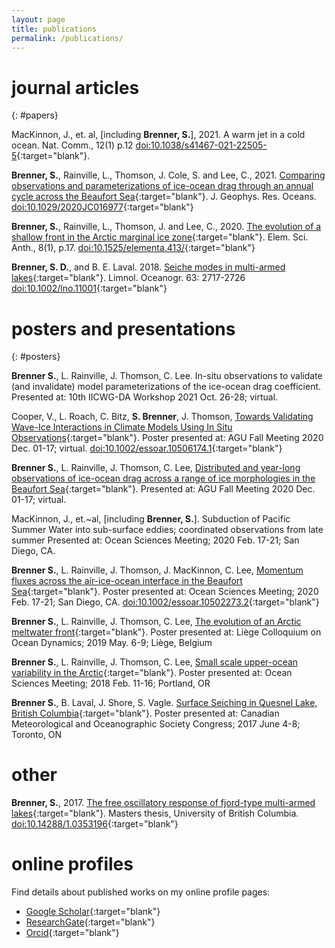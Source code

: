 ```yaml
---
layout: page
title: publications
permalink: /publications/
---
```


# journal articles
{: #papers}

MacKinnon, J., et. al, [including **Brenner, S.**], 2021.  A warm jet in a cold ocean.  Nat. Comm., 12(1) p.12 [doi:10.1038/s41467-021-22505-5](http://doi.org/10.1038/s41467-021-22505-5){:target="blank"}.

**Brenner, S.**, Rainville, L., Thomson, J. Cole, S. and Lee, C., 2021. [Comparing observations and parameterizations of ice-ocean drag through an annual cycle across the Beaufort Sea](http://doi.org/10.1029/2020JC016977){:target="blank"}. J. Geophys. Res. Oceans. [doi:10.1029/2020JC016977](http://doi.org/10.1029/2020JC016977){:target="blank"}

**Brenner, S.**, Rainville, L., Thomson, J. and Lee, C., 2020. [The evolution of a shallow front in the Arctic marginal ice zone](http://doi.org/10.1525/elementa.413){:target="blank"}. Elem. Sci. Anth., 8(1), p.17. [doi:10.1525/elementa.413/](http://doi.org/10.1525/elementa.413){:target="blank"}

**Brenner, S. D.**, and B. E. Laval. 2018. [Seiche modes in multi-armed lakes](https://doi.org/10.1002/lno.11001){:target="blank"}. Limnol. Oceanogr. 63: 2717-2726
[doi:10.1002/lno.11001](https://doi.org/10.1002/lno.11001){:target="blank"}

# posters and presentations
{: #posters}

**Brenner S.**, L. Rainville, J. Thomson, C. Lee. In-situ observations to validate (and invalidate) model parameterizations of the ice-ocean drag coefficient. Presented at: 10th IICWG-DA Workshop 2021 Oct. 26-28; virtual.

Cooper, V., L. Roach, C. Bitz, **S. Brenner**, J. Thomson, [Towards Validating Wave-Ice Interactions in Climate Models Using In Situ Observations](https://www.essoar.org/doi/abs/10.1002/essoar.10506174.1){:target="blank"}. Poster presented at: AGU Fall Meeting 2020 Dec. 01-17; virtual. [doi:10.1002/essoar.10506174.1](https://www.essoar.org/doi/abs/10.1002/essoar.10506174.1){:target="blank"}

**Brenner S.**, L. Rainville, J. Thomson, C. Lee, [Distributed and year-long observations of ice-ocean drag across a range of ice morphologies in the Beaufort Sea](https://agu.confex.com/agu/fm20/meetingapp.cgi/Paper/665282){:target="blank"}. Presented at: AGU Fall Meeting 2020 Dec. 01-17; virtual.
<!-- San Diego, CA. [doi:10.1002/essoar.10502273.2](https://doi.org/10.1002/essoar.10502273.2){:target="blank"} -->

MacKinnon, J., et.~al, [including **Brenner, S.**]. Subduction of Pacific Summer Water into sub-surface eddies; coordinated observations from late summer Presented at: Ocean Sciences Meeting; 2020 Feb. 17-21; San Diego, CA.

**Brenner S.**, L. Rainville, J. Thomson, J. MacKinnon, C. Lee, [Momentum fluxes across the air-ice-ocean interface in the Beaufort Sea](https://www.essoar.org/doi/pdf/10.1002/essoar.10502273.2){:target="blank"}. Poster presented at: Ocean Sciences Meeting; 2020 Feb. 17-21; San Diego, CA. [doi:10.1002/essoar.10502273.2](https://doi.org/10.1002/essoar.10502273.2){:target="blank"}

**Brenner S.**, L. Rainville, J. Thomson, C. Lee, [The evolution of an Arctic meltwater front](/assets/pdf/Liege2019_poster.pdf){:target="blank"}. Poster presented at: Liège Colloquium on Ocean Dynamics; 2019 May. 6-9; Liège, Belgium

**Brenner S.**, L. Rainville, J. Thomson, C. Lee, [Small scale upper-ocean variability in the Arctic](/assets/pdf/OSM2018_poster.pdf){:target="blank"}. Poster presented at: Ocean Sciences Meeting; 2018 Feb. 11-16; Portland, OR

**Brenner S.**, B. Laval, J. Shore, S. Vagle. [Surface Seiching in Quesnel Lake, British Columbia](/assets/pdf/CMOS2017_poster.pdf){:target="blank"}. Poster presented at: Canadian Meteorological and Oceanographic Society Congress; 2017 June 4-8; Toronto, ON
<!-- SEE http://cmosarchives.ca/Congress_P_A/program_abstracts2017.pdf (pg.304) 1708011 POSTER SESSION - PART 2 -->


# other

**Brenner, S.**, 2017. [The free oscillatory response of fjord-type multi-armed lakes](/assets/ubc_2017_september_brenner_samuel.pdf){:target="blank"}. Masters thesis, University of British Columbia. [doi:10.14288/1.0353196](https://doi.org/10.14288/1.0353196){:target="blank"}


# online profiles

Find details about published works on my online profile pages:

* [Google Scholar](https://scholar.google.com/citations?user=8G32xLIAAAAJ&hl=en&authuser=2){:target="blank"}
* [ResearchGate](https://www.researchgate.net/profile/Samuel_Brenner){:target="blank"}
* [Orcid](https://orcid.org/0000-0002-0826-1294){:target="blank"}
